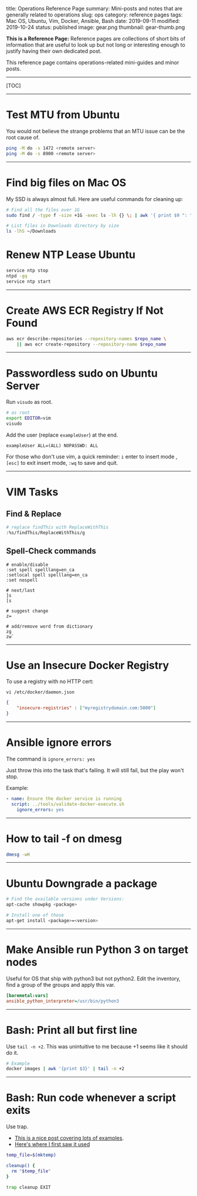 title: Operations Reference Page
summary: Mini-posts and notes that are generally related to operations
slug: ops
category: reference pages
tags: Mac OS, Ubuntu, Vim, Docker, Ansible, Bash
date: 2019-09-11
modified: 2019-10-24
status: published
image: gear.png
thumbnail: gear-thumb.png


**This is a Reference Page:** Reference pages are collections of short bits
of information that are useful to look up but not long or interesting enough to
justify having their own dedicated post.

This reference page contains operations-related mini-guides and minor posts.

---

[TOC]

---

# Test MTU from Ubuntu

You would not believe the strange problems that an MTU issue can be the root cause of.

```bash
ping -M do -s 1472 <remote server>
ping -M do -s 8900 <remote server>
```

---

# Find big files on Mac OS

My SSD is always almost full. Here are useful commands for cleaning up:

```bash
# Find all the files over 1G
sudo find / -type f -size +1G -exec ls -lh {} \; | awk '{ print $9 ": " $5 }' 2>/dev/null

# List files in Downloads directory by size
ls -lhS ~/Downloads
```


# Renew NTP Lease Ubuntu

```bash
service ntp stop
ntpd -gq
service ntp start
```


---

# Create AWS ECR Registry If Not Found

```bash
aws ecr describe-repositories --repository-names $repo_name \
    || aws ecr create-repository --repository-name $repo_name
```


---


# Passwordless sudo on Ubuntu Server

Run `visudo` as root.

```bash
# as root
export EDITOR=vim
visudo
```

Add the user (replace `exampleUser`) at the end.

```text
exampleUser ALL=(ALL) NOPASSWD: ALL
```

For those who don't use vim, a quick reminder:
`i` enter to insert mode , `[esc]` to exit insert mode, `:wq` to save and quit.


---


# VIM Tasks

## Find & Replace

```bash
# replace findThis with ReplaceWithThis
:%s/findThis/ReplaceWithThis/g
```

## Spell-Check commands

```text
# enable/disable
:set spell spelllang=en_ca
:setlocal spell spelllang=en_ca
:set nospell

# next/last
]s
[s

# suggest change
z=

# add/remove word from dictionary
zg
zw`
```


---


# Use an Insecure Docker Registry
To use a registry with no HTTP cert:

`vi /etc/docker/daemon.json`

```json
{
    "insecure-registries" : ["myregistrydomain.com:5000"]
}
```


---


# Ansible ignore errors

The command is `ignore_errors: yes`

Just throw this into the task that's failing. It will still fail, but the play
won't stop.

Example:

```yml
- name: Ensure the docker service is running
  script: ../tools/validate-docker-execute.sh
    ignore_errors: yes
```


---


# How to tail -f on dmesg

```bash
dmesg -wH
```


---


# Ubuntu Downgrade a package

```bash
# Find the available versions under Versions:
apt-cache showpkg <package>

# Install one of those
apt-get install <package>=<version>
```


---


# Make Ansible run Python 3 on target nodes

Useful for OS that ship with python3 but not python2.
Edit the inventory, find a group of the groups and apply this var.

```ini
[baremetal:vars]
ansible_python_interpreter=/usr/bin/python3
```


---


# Bash: Print all but first line

Use `tail -n +2`.
This was unintuitive to me because +1 seems like it should do it.

```bash
# Example
docker images | awk '{print $3}' | tail -n +2
```


---


# Bash: Run code whenever a script exits

Use trap.
- [This is a nice post covering lots of examples](http://redsymbol.net/articles/bash-exit-traps/).
- [Here's where I first saw it used](https://github.com/GoogleCloudPlatform/endpoints-quickstart/blob/master/scripts/deploy_api.sh)

```bash
temp_file=$(mktemp)

cleanup() {
  rm "$temp_file"
}

trap cleanup EXIT
```
